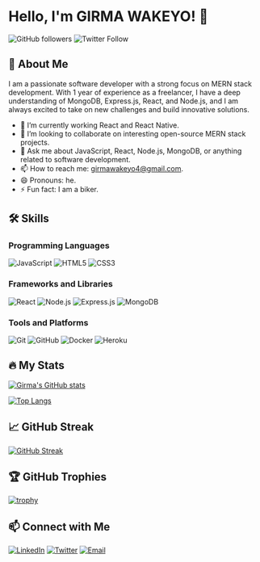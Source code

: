 # Hello, I'm GIRMA WAKEYO! 👋

![GitHub followers](https://img.shields.io/github/followers/your-username?style=social) ![Twitter Follow](https://img.shields.io/twitter/follow/Girma880731631?style=social)

## 🚀 About Me

I am a passionate software developer with a strong focus on MERN stack development. With 1 year of experience as a freelancer, I have a deep understanding of MongoDB, Express.js, React, and Node.js, and I am always excited to take on new challenges and build innovative solutions.

- 🌱 I’m currently working React and React Native.
- 👯 I’m looking to collaborate on interesting open-source MERN stack projects.
- 💬 Ask me about JavaScript, React, Node.js, MongoDB, or anything related to software development.
- 📫 How to reach me: girmawakeyo4@gmail.com.
- 😄 Pronouns: he.
- ⚡ Fun fact: I am a biker.

## 🛠️ Skills

### Programming Languages
![JavaScript](https://img.shields.io/badge/JavaScript-F7DF1E?style=for-the-badge&logo=javascript&logoColor=black)
![HTML5](https://img.shields.io/badge/HTML5-E34F26?style=for-the-badge&logo=html5&logoColor=white)
![CSS3](https://img.shields.io/badge/CSS3-1572B6?style=for-the-badge&logo=css3&logoColor=white)

### Frameworks and Libraries
![React](https://img.shields.io/badge/React-20232A?style=for-the-badge&logo=react&logoColor=61DAFB)
![Node.js](https://img.shields.io/badge/Node.js-339933?style=for-the-badge&logo=nodedotjs&logoColor=white)
![Express.js](https://img.shields.io/badge/Express.js-000000?style=for-the-badge&logo=express&logoColor=white)
![MongoDB](https://img.shields.io/badge/MongoDB-47A248?style=for-the-badge&logo=mongodb&logoColor=white)

### Tools and Platforms
![Git](https://img.shields.io/badge/Git-F05032?style=for-the-badge&logo=git&logoColor=white)
![GitHub](https://img.shields.io/badge/GitHub-181717?style=for-the-badge&logo=github&logoColor=white)
![Docker](https://img.shields.io/badge/Docker-2496ED?style=for-the-badge&logo=docker&logoColor=white)
![Heroku](https://img.shields.io/badge/Heroku-430098?style=for-the-badge&logo=heroku&logoColor=white)

## 🔥 My Stats

[![Girma's GitHub stats](https://github-readme-stats.vercel.app/api?username=Girma35&show_icons=true&theme=radical)](https://github.com/anuraghazra/github-readme-stats)

[![Top Langs](https://github-readme-stats.vercel.app/api/top-langs/?username=Girma35&layout=compact&theme=radical)](https://github.com/anuraghazra/github-readme-stats)

## 📈 GitHub Streak

[![GitHub Streak](http://github-readme-streak-stats.herokuapp.com?user=Girma35&theme=radical)](https://git.io/streak-stats)

## 🏆 GitHub Trophies

[![trophy](https://github-profile-trophy.vercel.app/?username=Girma35&theme=onedark)](https://github.com/ryo-ma/github-profile-trophy)

## 📫 Connect with Me


[![LinkedIn](https://img.shields.io/badge/LinkedIn-0077B5?style=for-the-badge&logo=linkedin&logoColor=white)](https://www.linkedin.com/in/girma-w-a16429263?utm_source=share&utm_campaign=share_via&utm_content=profile&utm_medium=android_app)
[![Twitter](https://img.shields.io/badge/Twitter-1DA1F2?style=for-the-badge&logo=twitter&logoColor=white)](https://twitter.com/Girma880731631)
[![Email](https://img.shields.io/badge/Email-EA4335?style=for-the-badge&logo=gmail&logoColor=white)](mailto:girmawakeyo4@gmail.com)
